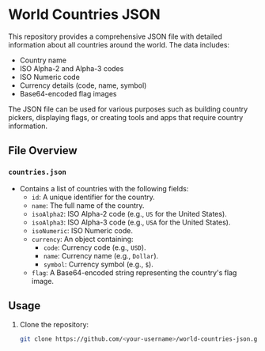 # World Countries JSON

This repository provides a comprehensive JSON file with detailed information about all countries around the world. The data includes:

- Country name
- ISO Alpha-2 and Alpha-3 codes
- ISO Numeric code
- Currency details (code, name, symbol)
- Base64-encoded flag images

The JSON file can be used for various purposes such as building country pickers, displaying flags, or creating tools and apps that require country information.

## File Overview

### `countries.json`
- Contains a list of countries with the following fields:
  - `id`: A unique identifier for the country.
  - `name`: The full name of the country.
  - `isoAlpha2`: ISO Alpha-2 code (e.g., `US` for the United States).
  - `isoAlpha3`: ISO Alpha-3 code (e.g., `USA` for the United States).
  - `isoNumeric`: ISO Numeric code.
  - `currency`: An object containing:
    - `code`: Currency code (e.g., `USD`).
    - `name`: Currency name (e.g., `Dollar`).
    - `symbol`: Currency symbol (e.g., `$`).
  - `flag`: A Base64-encoded string representing the country's flag image.

## Usage

1. Clone the repository:
   ```bash
   git clone https://github.com/<your-username>/world-countries-json.git
